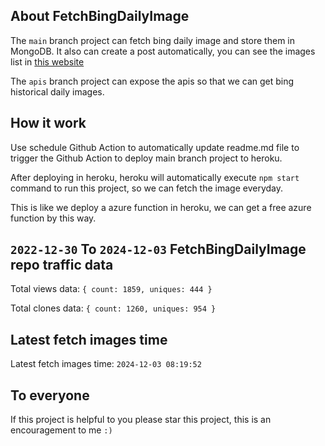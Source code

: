 ## About FetchBingDailyImage

The `main` branch project can fetch bing daily image and store them in MongoDB.
It also can create a post automatically, you can see the images list in [this website](https://oursalbum.netlify.app)

The `apis` branch project can expose the apis so that we can get bing historical daily images.

## How it work

Use schedule Github Action to automatically update readme.md file to trigger the Github Action to deploy main branch project to heroku.

After deploying in heroku, heroku will automatically execute `npm start` command to run this project, so we can fetch the image everyday.

This is like we deploy a azure function in heroku, we can get a free azure function by this way.

## `2022-12-30` To `2024-12-03` FetchBingDailyImage repo traffic data

Total views data: `{ count: 1859, uniques: 444 }`

Total clones data: `{ count: 1260, uniques: 954 }`

## Latest fetch images time

Latest fetch images time: `2024-12-03 08:19:52`

## To everyone

If this project is helpful to you please star this project, this is an encouragement to me `:)`



